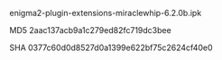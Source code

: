 enigma2-plugin-extensions-miraclewhip-6.2.0b.ipk

MD5 2aac137acb9a1c279ed82fc719dc3bee

SHA 0377c60d0d8527d0a1399e622bf75c2624cf40e0
